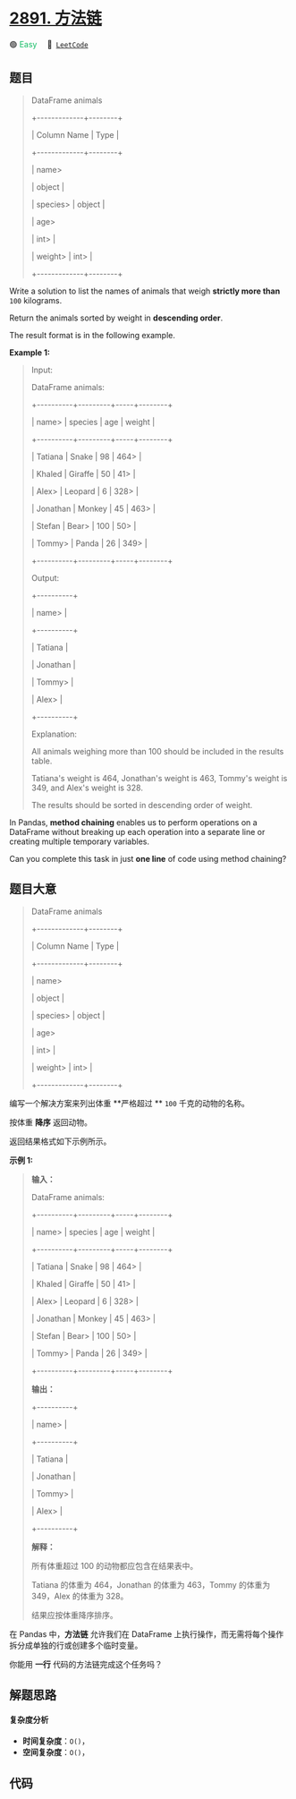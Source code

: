 # [2891. 方法链](https://leetcode.com/problems/method-chaining)

🟢 <font color=#15bd66>Easy</font>&emsp; 🔗&ensp;[`LeetCode`](https://leetcode.com/problems/method-chaining)


## 题目


> 
> DataFrame animals
> 
> +-------------+--------+
> 
> | Column Name | Type   |
> 
> +-------------+--------+
> 
> | name> 
> > 
> | object |
> 
> | species> 
>  | object |
> 
> | age> 
> > 
>  | int> 
> |
> 
> | weight> 
>   | int> 
> |
> 
> +-------------+--------+
> 
> 

Write a solution to list the names of animals that weigh **strictly more
than** `100` kilograms.

Return the animals sorted by weight in **descending order**.

The result format is in the following example.



**Example 1:**

> Input: 
> 
> DataFrame animals:
> 
> +----------+---------+-----+--------+
> 
> | name> 
>  | species | age | weight |
> 
> +----------+---------+-----+--------+
> 
> | Tatiana  | Snake   | 98  | 464> 
> |
> 
> | Khaled   | Giraffe | 50  | 41> 
>  |
> 
> | Alex> 
>  | Leopard | 6   | 328> 
> |
> 
> | Jonathan | Monkey  | 45  | 463> 
> |
> 
> | Stefan   | Bear> 
> | 100 | 50> 
>  |
> 
> | Tommy> 
> | Panda   | 26  | 349> 
> |
> 
> +----------+---------+-----+--------+
> 
> Output: 
> 
> +----------+
> 
> | name> 
>  |
> 
> +----------+
> 
> | Tatiana  |
> 
> | Jonathan |
> 
> | Tommy> 
> |
> 
> | Alex> 
>  |
> 
> +----------+
> 
> Explanation: 
> 
> All animals weighing more than 100 should be included in the results table.
> 
> Tatiana's weight is 464, Jonathan's weight is 463, Tommy's weight is 349, and Alex's weight is 328.
> 
> The results should be sorted in descending order of weight.



In Pandas, **method chaining** enables us to perform operations on a DataFrame
without breaking up each operation into a separate line or creating multiple
temporary variables.

Can you complete this task in just **one line** of code using method chaining?


## 题目大意


> 
> DataFrame animals
> 
> +-------------+--------+
> 
> | Column Name | Type   |
> 
> +-------------+--------+
> 
> | name> 
> > 
> | object |
> 
> | species> 
>  | object |
> 
> | age> 
> > 
>  | int> 
> |
> 
> | weight> 
>   | int> 
> |
> 
> +-------------+--------+
> 
> 

编写一个解决方案来列出体重 **严格超过  ** `100`  千克的动物的名称。

按体重 **降序** 返回动物。

返回结果格式如下示例所示。



**示例 1:**

> 
> 
> 
> 
> 
> **输入：**
> 
> DataFrame animals:
> 
> +----------+---------+-----+--------+
> 
> | name> 
>  | species | age | weight |
> 
> +----------+---------+-----+--------+
> 
> | Tatiana  | Snake   | 98  | 464> 
> |
> 
> | Khaled   | Giraffe | 50  | 41> 
>  |
> 
> | Alex> 
>  | Leopard | 6   | 328> 
> |
> 
> | Jonathan | Monkey  | 45  | 463> 
> |
> 
> | Stefan   | Bear> 
> | 100 | 50> 
>  |
> 
> | Tommy> 
> | Panda   | 26  | 349> 
> |
> 
> +----------+---------+-----+--------+
> 
> **输出：**
> 
> +----------+
> 
> | name> 
>  |
> 
> +----------+
> 
> | Tatiana  |
> 
> | Jonathan |
> 
> | Tommy> 
> |
> 
> | Alex> 
>  |
> 
> +----------+
> 
> **解释：**
> 
> 所有体重超过 100 的动物都应包含在结果表中。
> 
> Tatiana 的体重为 464，Jonathan 的体重为 463，Tommy 的体重为 349，Alex 的体重为 328。
> 
> 结果应按体重降序排序。



在 Pandas 中，**方法链** 允许我们在 DataFrame 上执行操作，而无需将每个操作拆分成单独的行或创建多个临时变量。

你能用 **一行** 代码的方法链完成这个任务吗？


## 解题思路

#### 复杂度分析

- **时间复杂度**：`O()`，
- **空间复杂度**：`O()`，

## 代码

```javascript

```